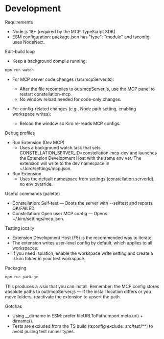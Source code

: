 # Development

Requirements
- Node.js 18+ (required by the MCP TypeScript SDK)
- ESM configuration: package.json has "type": "module" and tsconfig uses NodeNext.

Edit–build loop
- Keep a background compile running:

```bash
npm run watch
```

- For MCP server code changes (src/mcpServer.ts):
  - After the file recompiles to out/mcpServer.js, use the MCP panel to restart constellation-mcp.
  - No window reload needed for code-only changes.

- For config-related changes (e.g., Node path setting, enabling workspace writes):
  - Reload the window so Kiro re-reads MCP configs.

Debug profiles
- Run Extension (Dev MCP)
  - Uses a background watch task that sets CONSTELLATION_SERVER_ID=constellation-mcp-dev and launches the Extension Development Host with the same env var. The extension will write to the dev namespace in ~/.kiro/settings/mcp.json.
- Run Extension
  - Uses the default namespace from settings (constellation.serverId), no env override.

Useful commands (palette)
- Constellation: Self-test — Boots the server with --selftest and reports OK/FAILED.
- Constellation: Open user MCP config — Opens ~/.kiro/settings/mcp.json.

Testing locally
- Extension Development Host (F5) is the recommended way to iterate.
- The extension writes user-level config by default, which applies to all workspaces.
- If you need isolation, enable the workspace write setting and create a ./.kiro folder in your test workspace.

Packaging

```bash
npm run package
```

This produces a .vsix that you can install. Remember: the MCP config stores absolute paths to out/mcpServer.js — if the install location differs or you move folders, reactivate the extension to upsert the path.

Gotchas
- Using __dirname in ESM: prefer fileURLToPath(import.meta.url) + dirname().
- Tests are excluded from the TS build (tsconfig exclude: src/test/**) to avoid pulling test runner types.

